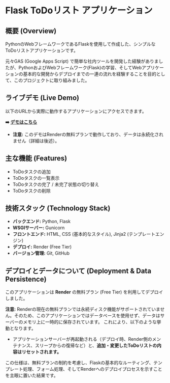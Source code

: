 # Flask ToDoリスト アプリケーション

## 概要 (Overview)

PythonのWebフレームワークであるFlaskを使用して作成した、シンプルなToDoリストアプリケーションです。

元々GAS (Google Apps Script) で簡単な社内ツールを開発した経験がありましたが、PythonおよびWebフレームワーク(Flask)の学習、そしてWebアプリケーションの基本的な開発からデプロイまでの一連の流れを経験することを目的として、このプロジェクトに取り組みました。

## ライブデモ (Live Demo)

以下のURLから実際に動作するアプリケーションにアクセスできます。

**➡️ [デモはこちら](https://flask-todo-render.onrender.com/)**
* **注意:** このデモはRenderの無料プランで動作しており、データは永続化されません（詳細は後述）。

## 主な機能 (Features)

* ToDoタスクの追加
* ToDoタスクの一覧表示
* ToDoタスクの完了 / 未完了状態の切り替え
* ToDoタスクの削除

## 技術スタック (Technology Stack)

* **バックエンド:** Python, Flask
* **WSGIサーバー:** Gunicorn
* **フロントエンド:** HTML, CSS (基本的なスタイル), Jinja2 (テンプレートエンジン)
* **デプロイ:** Render (Free Tier)
* **バージョン管理:** Git, GitHub

## デプロイとデータについて (Deployment & Data Persistence)

このアプリケーションは **Render** の無料プラン (Free Tier) を利用してデプロイしました。

**注意:** Renderの現在の無料プランでは永続ディスク機能がサポートされていません。そのため、このアプリケーションではデータベースを使用せず、データはサーバーのメモリ上に一時的に保存されています。
これにより、以下のような挙動となります。

* アプリケーションサーバーが再起動される（デプロイ時、Render側のメンテナンス、スリープからの復帰など）と、**追加・変更したToDoリストの内容はリセットされます。**

この仕様は、無料プランの制約を考慮し、Flaskの基本的なルーティング、テンプレート処理、フォーム処理、そしてRenderへのデプロイプロセスを示すことを主眼に置いた結果です。

